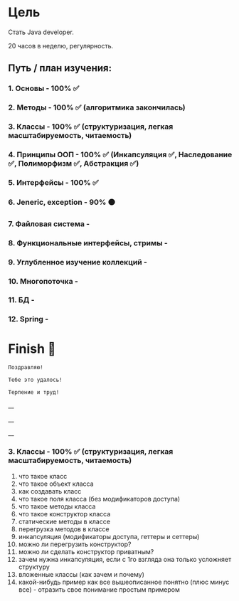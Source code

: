 # Цель

Стать Java developer.

20 часов в неделю, регулярность.

## Путь / план изучения:

### 1. Основы - 100% ✅
### 2. Методы - 100% ✅ (алгоритмика закончилась)
### 3. Классы - 100% ✅ (структуризация, легкая масштабируемость, читаемость)
### 4. Принципы ООП - 100% ✅ (Инкапсуляция ✅, Наследование ✅, Полиморфизм ✅, Абстракция ✅)
### 5. Интерфейсы - 100% ✅
### 6. Jeneric, exception - 90% 🟠
### 7. Файловая система -
### 8. Функциональные интерфейсы, стримы -
### 9. Углубленное изучение коллекций - 
### 10. Многопоточка - 
### 11. БД - 
### 12. Spring - 

# Finish 🏁
    Поздравляю!
    
    Тебе это удалось!

    Терпение и труд!

__

__

__

### 3. Классы - 100% ✅ (структуризация, легкая масштабируемость, читаемость)
1. что такое класс
2. что такое объект класса
3. как создавать класс
4. что такое поля класса (без модификаторов доступа)
5. что такое методы класса
6. что такое конструктор класса
7. статические методы в классе
8. перегрузка методов в классе
9. инкапсуляция (модификаторы доступа, геттеры и сеттеры)
10. можно ли перегрузить конструктор?
11. можно ли сделать конструктор приватным?
12. зачем нужна инкапсуляция, если с 1го взгляда она только усложняет структуру
13. вложенные классы (как зачем и почему)
14. какой-нибудь пример как все вышеописанное понятно (плюс минус все) - отразить свое понимание простым примером